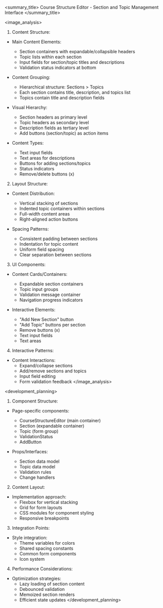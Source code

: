 <summary_title>
Course Structure Editor - Section and Topic Management Interface
</summary_title>

<image_analysis>
1. Content Structure:
- Main Content Elements:
  * Section containers with expandable/collapsible headers
  * Topic lists within each section
  * Input fields for section/topic titles and descriptions
  * Validation status indicators at bottom

- Content Grouping:
  * Hierarchical structure: Sections > Topics
  * Each section contains title, description, and topics list
  * Topics contain title and description fields

- Visual Hierarchy:
  * Section headers as primary level
  * Topic headers as secondary level
  * Description fields as tertiary level
  * Add buttons (section/topic) as action items

- Content Types:
  * Text input fields
  * Text areas for descriptions
  * Buttons for adding sections/topics
  * Status indicators
  * Remove/delete buttons (x)

2. Layout Structure:
- Content Distribution:
  * Vertical stacking of sections
  * Indented topic containers within sections
  * Full-width content areas
  * Right-aligned action buttons

- Spacing Patterns:
  * Consistent padding between sections
  * Indentation for topic content
  * Uniform field spacing
  * Clear separation between sections

3. UI Components:
- Content Cards/Containers:
  * Expandable section containers
  * Topic input groups
  * Validation message container
  * Navigation progress indicators

- Interactive Elements:
  * "Add New Section" button
  * "Add Topic" buttons per section
  * Remove buttons (x)
  * Text input fields
  * Text areas

4. Interactive Patterns:
- Content Interactions:
  * Expand/collapse sections
  * Add/remove sections and topics
  * Input field editing
  * Form validation feedback
</image_analysis>

<development_planning>
1. Component Structure:
- Page-specific components:
  * CourseStructureEditor (main container)
  * Section (expandable container)
  * Topic (form group)
  * ValidationStatus
  * AddButton

- Props/Interfaces:
  * Section data model
  * Topic data model
  * Validation rules
  * Change handlers

2. Content Layout:
- Implementation approach:
  * Flexbox for vertical stacking
  * Grid for form layouts
  * CSS modules for component styling
  * Responsive breakpoints

3. Integration Points:
- Style integration:
  * Theme variables for colors
  * Shared spacing constants
  * Common form components
  * Icon system

4. Performance Considerations:
- Optimization strategies:
  * Lazy loading of section content
  * Debounced validation
  * Memoized section renders
  * Efficient state updates
</development_planning>
